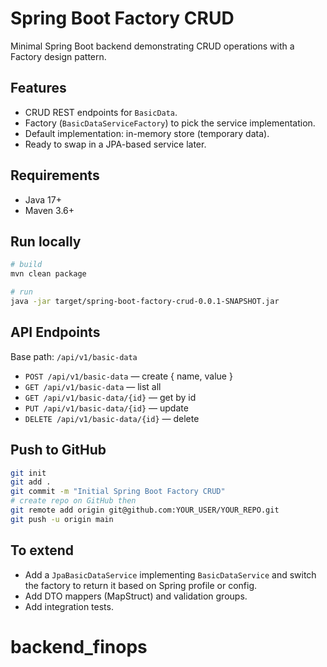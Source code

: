 # Spring Boot Factory CRUD

Minimal Spring Boot backend demonstrating CRUD operations with a Factory design pattern.

## Features
- CRUD REST endpoints for `BasicData`.
- Factory (`BasicDataServiceFactory`) to pick the service implementation.
- Default implementation: in-memory store (temporary data).
- Ready to swap in a JPA-based service later.

## Requirements
- Java 17+
- Maven 3.6+

## Run locally

```bash
# build
mvn clean package

# run
java -jar target/spring-boot-factory-crud-0.0.1-SNAPSHOT.jar
```

## API Endpoints

Base path: `/api/v1/basic-data`

- `POST /api/v1/basic-data` — create { name, value }
- `GET /api/v1/basic-data` — list all
- `GET /api/v1/basic-data/{id}` — get by id
- `PUT /api/v1/basic-data/{id}` — update
- `DELETE /api/v1/basic-data/{id}` — delete

## Push to GitHub

```bash
git init
git add .
git commit -m "Initial Spring Boot Factory CRUD"
# create repo on GitHub then
git remote add origin git@github.com:YOUR_USER/YOUR_REPO.git
git push -u origin main
```

## To extend
- Add a `JpaBasicDataService` implementing `BasicDataService` and switch the factory to return it based on Spring profile or config.
- Add DTO mappers (MapStruct) and validation groups.
- Add integration tests.
# backend_finops
